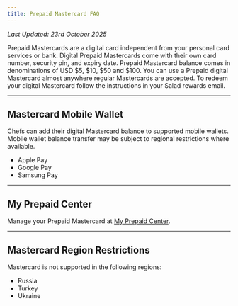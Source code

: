 ```yaml
---
title: Prepaid Mastercard FAQ
---
```


_Last Updated: 23rd October 2025_

Prepaid Mastercards are a digital card independent from your personal card services or bank. Digital Prepaid Mastercards
come with their own card number, security pin, and expiry date. Prepaid Mastercard balance comes in denominations of USD
$5, $10, $50 and $100. You can use a Prepaid digital Mastercard almost anywhere regular Mastercards are accepted. To
redeem your digital Mastercard follow the instructions in your Salad rewards email.

---

## Mastercard Mobile Wallet

Chefs can add their digital Mastercard balance to supported mobile wallets. Mobile wallet balance transfer may be
subject to regional restrictions where available.

- Apple Pay
- Google Pay
- Samsung Pay

---

## My Prepaid Center

Manage your Prepaid Mastercard at [My Prepaid Center](https://myprepaidcenter.com/home).

---

## Mastercard Region Restrictions

Mastercard is not supported in the following regions:

- Russia
- Turkey
- Ukraine
